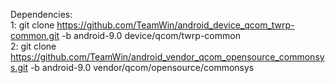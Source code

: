 Dependencies:
<br>
1: git clone https://github.com/TeamWin/android_device_qcom_twrp-common.git -b android-9.0 device/qcom/twrp-common
<br>
2: git clone https://github.com/TeamWin/android_vendor_qcom_opensource_commonsys.git -b android-9.0 vendor/qcom/opensource/commonsys
